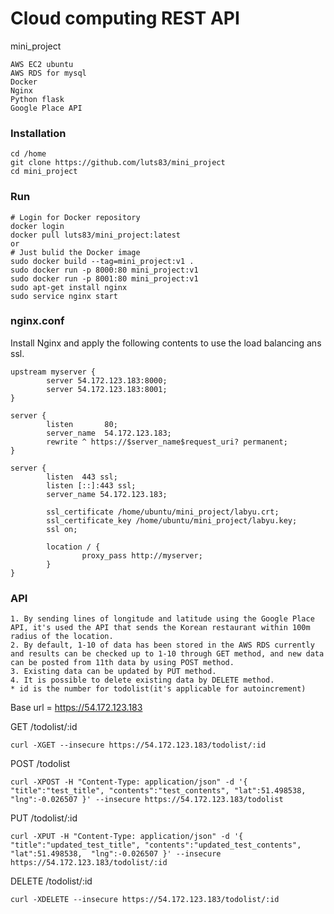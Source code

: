 # Cloud computing REST API
mini_project
```shell
AWS EC2 ubuntu
AWS RDS for mysql
Docker
Nginx
Python flask
Google Place API
```
### Installation
```shell
cd /home
git clone https://github.com/luts83/mini_project
cd mini_project
```
### Run
```shell
# Login for Docker repository
docker login
docker pull luts83/mini_project:latest
or
# Just bulid the Docker image
sudo docker build --tag=mini_project:v1 .
sudo docker run -p 8000:80 mini_project:v1
sudo docker run -p 8001:80 mini_project:v1
sudo apt-get install nginx
sudo service nginx start
```
### nginx.conf
Install Nginx and apply the following contents to use the load balancing ans ssl.
```shell
upstream myserver {
        server 54.172.123.183:8000;
        server 54.172.123.183:8001;
}

server {
        listen       80;
        server_name  54.172.123.183;
        rewrite ^ https://$server_name$request_uri? permanent;
}

server {
        listen  443 ssl;
        listen [::]:443 ssl;
        server_name 54.172.123.183;

        ssl_certificate /home/ubuntu/mini_project/labyu.crt;
        ssl_certificate_key /home/ubuntu/mini_project/labyu.key;
        ssl on;

        location / {
                proxy_pass http://myserver;
        }
}
```
### API
```shell
1. By sending lines of longitude and latitude using the Google Place API, it's used the API that sends the Korean restaurant within 100m radius of the location.
2. By default, 1-10 of data has been stored in the AWS RDS currently and results can be checked up to 1-10 through GET method, and new data can be posted from 11th data by using POST method.
3. Existing data can be updated by PUT method.
4. It is possible to delete existing data by DELETE method.
* id is the number for todolist(it's applicable for autoincrement)
```
Base url = https://54.172.123.183

GET /todolist/:id
```shell
curl -XGET --insecure https://54.172.123.183/todolist/:id
```
POST /todolist
```shell
curl -XPOST -H "Content-Type: application/json" -d '{ "title":"test_title", "contents":"test_contents", "lat":51.498538,  "lng":-0.026507 }' --insecure https://54.172.123.183/todolist
```
PUT /todolist/:id
```shell
curl -XPUT -H "Content-Type: application/json" -d '{ "title":"updated_test_title", "contents":"updated_test_contents", "lat":51.498538,  "lng":-0.026507 }' --insecure https://54.172.123.183/todolist/:id
```
DELETE /todolist/:id
```shell
curl -XDELETE --insecure https://54.172.123.183/todolist/:id
```
